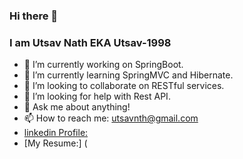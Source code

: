 ### Hi there 👋 
### I am Utsav Nath EKA Utsav-1998


- 🔭 I’m currently working on SpringBoot.
- 🌱 I’m currently learning SpringMVC and Hibernate.
- 👯 I’m looking to collaborate on RESTful services.
- 🤔 I’m looking for help with Rest API.
- 💬 Ask me about anything!
- 📫 How to reach me: utsavnth@gmail.com
- [linkedin Profile:](https://www.linkedin.com/in/utsav-nath-707642190/)
- [My Resume:] (




